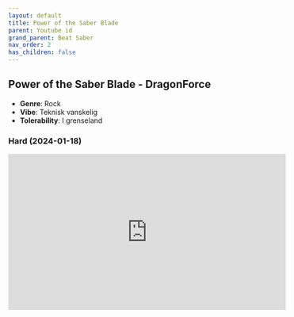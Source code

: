 ```yaml
---
layout: default
title: Power of the Saber Blade
parent: Youtube id
grand_parent: Beat Saber
nav_order: 2
has_children: false
---
```


## Power of the Saber Blade - DragonForce
- **Genre**: Rock
- **Vibe**: Teknisk vanskelig
- **Tolerability**: I grenseland


### Hard (2024-01-18)

<iframe width="560" height="315" src="https://www.youtube.com/embed/piz0Z6XNSNQ?si=kK4lrMARYXlzzrIM" title="YouTube video player" frameborder="0" allow="accelerometer; autoplay; clipboard-write; encrypted-media; gyroscope; picture-in-picture; web-share" allowfullscreen></iframe>

